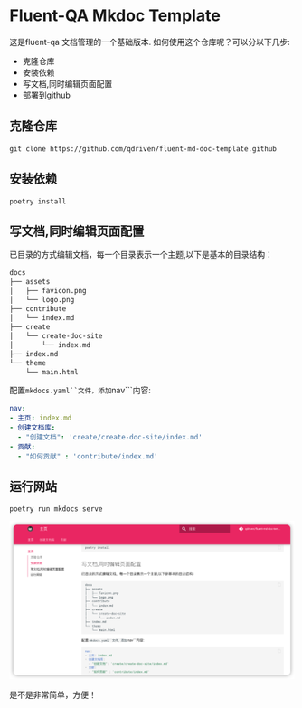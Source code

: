 # Fluent-QA Mkdoc Template

这是fluent-qa 文档管理的一个基础版本.
如何使用这个仓库呢？可以分以下几步:

- 克隆仓库
- 安装依赖
- 写文档,同时编辑页面配置
- 部署到github

## 克隆仓库

```shell
git clone https://github.com/qdriven/fluent-md-doc-template.github
```

## 安装依赖

```shell
poetry install
```

## 写文档,同时编辑页面配置

已目录的方式编辑文档，每一个目录表示一个主题,以下是基本的目录结构：

```shell
docs
├── assets
│   ├── favicon.png
│   └── logo.png
├── contribute
│   └── index.md
├── create
│   └── create-doc-site
│       └── index.md
├── index.md
└── theme
    └── main.html

```

配置```mkdocs.yaml``文件，添加```nav```内容:

```yaml
nav:
- 主页: index.md
- 创建文档库:
  - "创建文档": 'create/create-doc-site/index.md'
- 贡献:
  - "如何贡献" : 'contribute/index.md'
```

## 运行网站

```shell
poetry run mkdocs serve
```
![img.png](assets/doc-site.png)

是不是非常简单，方便！